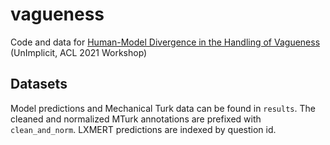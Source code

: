 # vagueness

Code and data for [Human-Model Divergence in the Handling of Vagueness](https://aclanthology.org/2021.unimplicit-1.6.pdf) (UnImplicit, ACL 2021 Workshop) 

## Datasets
Model predictions and Mechanical Turk data can be found in `results`. The cleaned and normalized MTurk annotations are prefixed with `clean_and_norm`. LXMERT predictions are indexed by question id. 
